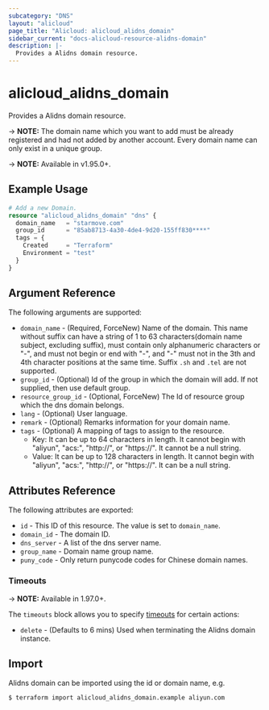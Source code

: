 ```yaml
---
subcategory: "DNS"
layout: "alicloud"
page_title: "Alicloud: alicloud_alidns_domain"
sidebar_current: "docs-alicloud-resource-alidns-domain"
description: |-
  Provides a Alidns domain resource.
---
```


# alicloud\_alidns\_domain

Provides a Alidns domain resource.

-> **NOTE:** The domain name which you want to add must be already registered and had not added by another account. Every domain name can only exist in a unique group.

-> **NOTE:** Available in v1.95.0+.

## Example Usage

```terraform
# Add a new Domain.
resource "alicloud_alidns_domain" "dns" {
  domain_name   = "starmove.com"
  group_id      = "85ab8713-4a30-4de4-9d20-155ff830****"
  tags = {
    Created     = "Terraform"
    Environment = "test"
  }
}
```
## Argument Reference

The following arguments are supported:

* `domain_name` - (Required, ForceNew) Name of the domain. This name without suffix can have a string of 1 to 63 characters(domain name subject, excluding suffix), must contain only alphanumeric characters or "-", and must not begin or end with "-", and "-" must not in the 3th and 4th character positions at the same time. Suffix `.sh` and `.tel` are not supported.
* `group_id` - (Optional) Id of the group in which the domain will add. If not supplied, then use default group.
* `resource_group_id` - (Optional, ForceNew) The Id of resource group which the dns domain belongs.
* `lang` - (Optional) User language.
* `remark` - (Optional) Remarks information for your domain name.
* `tags` - (Optional) A mapping of tags to assign to the resource.
    - Key: It can be up to 64 characters in length. It cannot begin with "aliyun", "acs:", "http://", or "https://". It cannot be a null string.
    - Value: It can be up to 128 characters in length. It cannot begin with "aliyun", "acs:", "http://", or "https://". It can be a null string.

## Attributes Reference

The following attributes are exported:

* `id` - This ID of this resource. The value is set to `domain_name`.
* `domain_id` - The domain ID.
* `dns_server` - A list of the dns server name.
* `group_name` - Domain name group name.
* `puny_code` - Only return punycode codes for Chinese domain names.

### Timeouts

-> **NOTE:** Available in 1.97.0+.

The `timeouts` block allows you to specify [timeouts](https://www.terraform.io/docs/configuration-0-11/resources.html#timeouts) for certain actions:

* `delete` - (Defaults to 6 mins) Used when terminating the Alidns domain instance.  

## Import

Alidns domain can be imported using the id or domain name, e.g.

```
$ terraform import alicloud_alidns_domain.example aliyun.com
```
